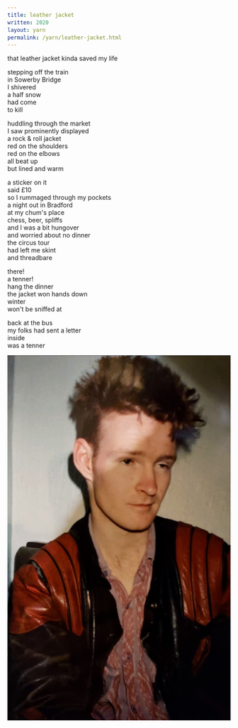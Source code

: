 ```yaml
---
title: leather jacket
written: 2020
layout: yarn
permalink: /yarn/leather-jacket.html
---
```


<div class="poem">
that leather jacket  
kinda saved my life  

stepping off the train  
in Sowerby Bridge  
I shivered  
a half snow  
had come  
to kill


huddling through the market  
I saw prominently displayed  
a rock & roll jacket  
red on the shoulders  
red on the elbows  
all beat up  
but lined and warm


a sticker on it  
said £10  
so I rummaged through my pockets  
a night out in Bradford  
at my chum's place  
chess, beer, spliffs  
and I was a bit hungover  
and worried about no dinner  
the circus tour  
had left me skint  
and threadbare


there!  
a tenner!  
hang the dinner  
the jacket won hands down  
winter  
won't be sniffed at


back at the bus  
my folks had sent a letter  
inside  
was a tenner
</div>

![Hughie in leather jacket](/assets/images/bucket/h-leather-jacket.jpg "Hughie in leather jacket")

